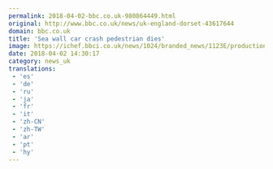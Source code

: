 ```yaml
---
permalink: 2018-04-02-bbc.co.uk-980864449.html
original: http://www.bbc.co.uk/news/uk-england-dorset-43617644
domain: bbc.co.uk
title: 'Sea wall car crash pedestrian dies'
image: https://ichef.bbci.co.uk/news/1024/branded_news/1123E/production/_100660207_mediaitem100660206.jpg
date: 2018-04-02 14:30:17
category: news_uk
translations: 
 - 'es'
 - 'de'
 - 'ru'
 - 'ja'
 - 'fr'
 - 'it'
 - 'zh-CN'
 - 'zh-TW'
 - 'ar'
 - 'pt'
 - 'hy'
---
```


